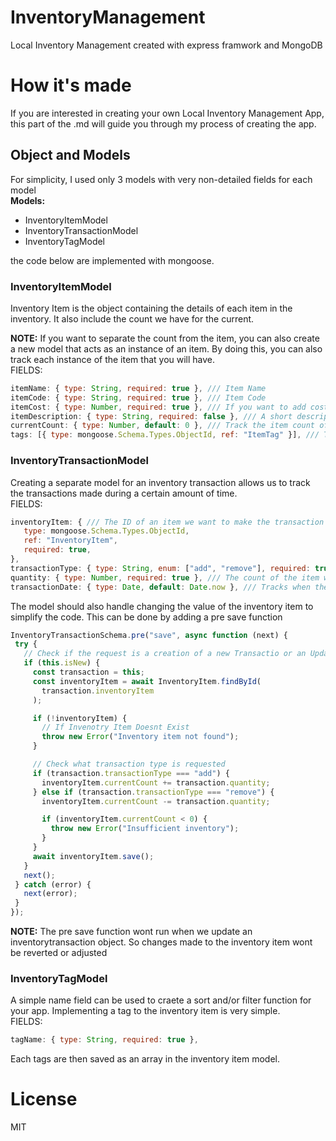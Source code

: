 # InventoryManagement
 Local Inventory Management created with express framwork and MongoDB<br/>

# How it's made
If you are interested in creating your own Local Inventory Management App, this part of the .md will guide you through my process of creating the app. 

## Object and Models
For simplicity, I used only 3 models with very non-detailed fields for each model <br/>
**Models:**<br/>
* InventoryItemModel
* InventoryTransactionModel
* InventoryTagModel

the code below are implemented with mongoose.

### InventoryItemModel
Inventory Item is the object containing the details of each item in the inventory. It also include the count we have for the current. <br/>

**NOTE:** If you want to separate the count from the item, you can also create a new model that acts as an instance of an item. By doing this, you can also track each instance of the item that you will have.<br/>
FIELDS:
```js
itemName: { type: String, required: true }, /// Item Name
itemCode: { type: String, required: true }, /// Item Code
itemCost: { type: Number, required: true }, /// If you want to add cost computations, I recommend adding a cost field
itemDescription: { type: String, required: false }, /// A short description for the item
currentCount: { type: Number, default: 0 }, /// Track the item count of the item
tags: [{ type: mongoose.Schema.Types.ObjectId, ref: "ItemTag" }], /// Tags are recommended if you have multiple item types
```
 ### InventoryTransactionModel
 Creating a separate model for an inventory transaction allows us to track the transactions made during a certain amount of time.<br/>
 FIELDS:
 ```js
 inventoryItem: { /// The ID of an item we want to make the transaction to
    type: mongoose.Schema.Types.ObjectId,
    ref: "InventoryItem",
    required: true,
 },
 transactionType: { type: String, enum: ["add", "remove"], required: true }, /// Decides whether we want to add or remove items in the inventory
 quantity: { type: Number, required: true }, /// The count of the item we want to add or remove to the inventory item model
 transactionDate: { type: Date, default: Date.now }, /// Tracks when the transaction happened
 ```
 The model should also handle changing the value of the inventory item to simplify the code. This can be done by adding a pre save function
 ```js
 InventoryTransactionSchema.pre("save", async function (next) {
  try {
    // Check if the request is a creation of a new Transactio or an Update
    if (this.isNew) {
      const transaction = this;
      const inventoryItem = await InventoryItem.findById(
        transaction.inventoryItem
      );

      if (!inventoryItem) {
        // If Invenotry Item Doesnt Exist
        throw new Error("Inventory item not found");
      }

      // Check what transaction type is requested
      if (transaction.transactionType === "add") {
        inventoryItem.currentCount += transaction.quantity;
      } else if (transaction.transactionType === "remove") {
        inventoryItem.currentCount -= transaction.quantity;

        if (inventoryItem.currentCount < 0) {
          throw new Error("Insufficient inventory");
        }
      }
      await inventoryItem.save();
    }
    next();
  } catch (error) {
    next(error);
  }
});
 ```
 **NOTE:** The pre save function wont run when we update an inventorytransaction object. So changes made to the inventory item wont be reverted or adjusted</br>
 
 ### InventoryTagModel
 A simple name field can be used to craete a sort and/or filter function for your app. Implementing a tag to the inventory item is very simple. <br/>
 FIELDS:
 ```js
 tagName: { type: String, required: true },
 ```
 Each tags are then saved as an array in the inventory item model.
 
# License 
MIT
